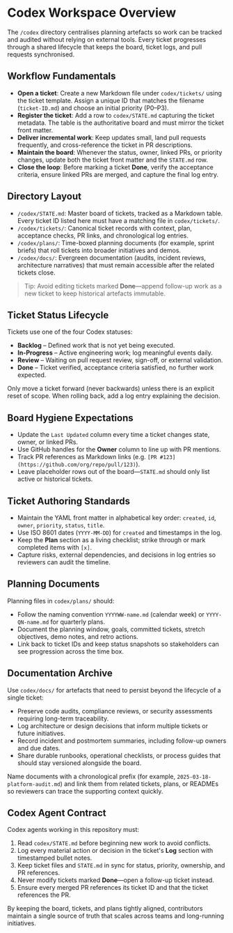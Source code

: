 # Codex Workspace Overview

The `/codex` directory centralises planning artefacts so work can be tracked and audited without relying on external tools. Every ticket progresses through a shared lifecycle that keeps the board, ticket logs, and pull requests synchronised.

## Workflow Fundamentals

- **Open a ticket**: Create a new Markdown file under `codex/tickets/` using the ticket template. Assign a unique ID that matches the filename (`ticket-ID.md`) and choose an initial priority (P0–P3).
- **Register the ticket**: Add a row to `codex/STATE.md` capturing the ticket metadata. The table is the authoritative board and must mirror the ticket front matter.
- **Deliver incremental work**: Keep updates small, land pull requests frequently, and cross-reference the ticket in PR descriptions.
- **Maintain the board**: Whenever the status, owner, linked PRs, or priority changes, update both the ticket front matter and the `STATE.md` row.
- **Close the loop**: Before marking a ticket **Done**, verify the acceptance criteria, ensure linked PRs are merged, and capture the final log entry.

## Directory Layout

- `/codex/STATE.md`: Master board of tickets, tracked as a Markdown table. Every ticket ID listed here must have a matching file in `codex/tickets/`.
- `/codex/tickets/`: Canonical ticket records with context, plan, acceptance checks, PR links, and chronological log entries.
- `/codex/plans/`: Time-boxed planning documents (for example, sprint briefs) that roll tickets into broader initiatives and demos.
- `/codex/docs/`: Evergreen documentation (audits, incident reviews, architecture narratives) that must remain accessible after the related tickets close.

> Tip: Avoid editing tickets marked **Done**—append follow-up work as a new ticket to keep historical artefacts immutable.

## Ticket Status Lifecycle

Tickets use one of the four Codex statuses:

- **Backlog** – Defined work that is not yet being executed.
- **In-Progress** – Active engineering work; log meaningful events daily.
- **Review** – Waiting on pull request review, sign-off, or external validation.
- **Done** – Ticket verified, acceptance criteria satisfied, no further work expected.

Only move a ticket forward (never backwards) unless there is an explicit reset of scope. When rolling back, add a log entry explaining the decision.

## Board Hygiene Expectations

- Update the `Last Updated` column every time a ticket changes state, owner, or linked PRs.
- Use GitHub handles for the **Owner** column to line up with PR mentions.
- Track PR references as Markdown links (e.g. `[PR #123](https://github.com/org/repo/pull/123)`).
- Leave placeholder rows out of the board—`STATE.md` should only list active or historical tickets.

## Ticket Authoring Standards

- Maintain the YAML front matter in alphabetical key order: `created`, `id`, `owner`, `priority`, `status`, `title`.
- Use ISO 8601 dates (`YYYY-MM-DD`) for `created` and timestamps in the log.
- Keep the **Plan** section as a living checklist; strike through or mark completed items with `[x]`.
- Capture risks, external dependencies, and decisions in log entries so reviewers can audit the timeline.

## Planning Documents

Planning files in `codex/plans/` should:

- Follow the naming convention `YYYYWW-name.md` (calendar week) or `YYYY-QN-name.md` for quarterly plans.
- Document the planning window, goals, committed tickets, stretch objectives, demo notes, and retro actions.
- Link back to ticket IDs and keep status snapshots so stakeholders can see progression across the time box.

## Documentation Archive

Use `codex/docs/` for artefacts that need to persist beyond the lifecycle of a single ticket:

- Preserve code audits, compliance reviews, or security assessments requiring long-term traceability.
- Log architecture or design decisions that inform multiple tickets or future initiatives.
- Record incident and postmortem summaries, including follow-up owners and due dates.
- Share durable runbooks, operational checklists, or process guides that should stay versioned alongside the board.

Name documents with a chronological prefix (for example, `2025-03-18-platform-audit.md`) and link them from related tickets, plans, or READMEs so reviewers can trace the supporting context quickly.

## Codex Agent Contract

Codex agents working in this repository must:

1. Read `codex/STATE.md` before beginning new work to avoid conflicts.
2. Log every material action or decision in the ticket's **Log** section with timestamped bullet notes.
3. Keep ticket files and `STATE.md` in sync for status, priority, ownership, and PR references.
4. Never modify tickets marked **Done**—open a follow-up ticket instead.
5. Ensure every merged PR references its ticket ID and that the ticket references the PR.

By keeping the board, tickets, and plans tightly aligned, contributors maintain a single source of truth that scales across teams and long-running initiatives.
